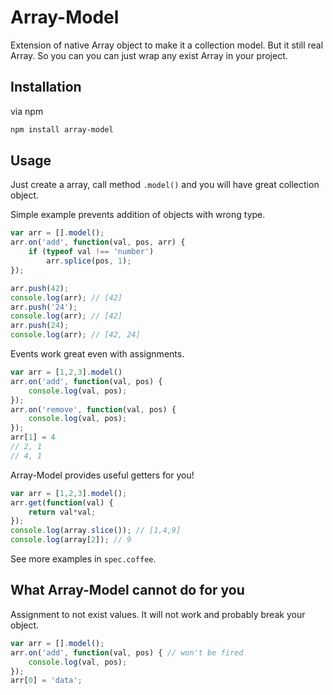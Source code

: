 Array-Model
===

Extension of native Array object to make it a collection model. But it still real Array. So you can you can just wrap any exist Array in your project.

## Installation

via npm

```bash
npm install array-model
```

## Usage

Just create a array, call method `.model()` and you will have great collection object.

Simple example prevents addition of objects with wrong type.

```javascript
var arr = [].model();
arr.on('add', function(val, pos, arr) {
    if (typeof val !== 'number')
        arr.splice(pos, 1);
});

arr.push(42);
console.log(arr); // [42]
arr.push('24');
console.log(arr); // [42]
arr.push(24);
console.log(arr); // [42, 24]
```

Events work great even with assignments.

```javascript
var arr = [1,2,3].model()
arr.on('add', function(val, pos) {
    console.log(val, pos);
});
arr.on('remove', function(val, pos) {
    console.log(val, pos);
});
arr[1] = 4
// 2, 1
// 4, 1
```

Array-Model provides useful getters for you!

```javascript
var arr = [1,2,3].model();
arr.get(function(val) {
    return val*val;
});
console.log(array.slice()); // [1,4,9]
console.log(array[2]); // 9
```

See more examples in `spec.coffee`.

## What Array-Model cannot do for you

Assignment to not exist values. It will not work and probably break your object.

```javascript
var arr = [].model();
arr.on('add', function(val, pos) { // won't be fired
    console.log(val, pos);
});
arr[0] = 'data';
```